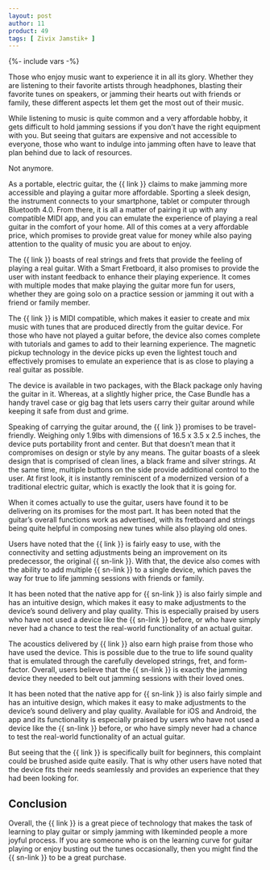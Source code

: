 ```yaml
---
layout: post
author: 11
product: 49
tags: [ Zivix Jamstik+ ]
---
```


{%- include vars -%}

Those who enjoy music want to experience it in all its glory. Whether they are listening to their favorite artists through headphones, blasting their favorite tunes on speakers, or jamming their hearts out with friends or family, these different aspects let them get the most out of their music.

 

While listening to music is quite common and a very affordable hobby, it gets difficult to hold jamming sessions if you don’t have the right equipment with you. But seeing that guitars are expensive and not accessible to everyone, those who want to indulge into jamming often have to leave that plan behind due to lack of resources.

 

Not anymore.

 

As a portable, electric guitar, the {{ link }} claims to make jamming more accessible and playing a guitar more affordable. Sporting a sleek design, the instrument connects to your smartphone, tablet or computer through Bluetooth 4.0. From there, it is all a matter of pairing it up with any compatible MIDI app, and you can emulate the experience of playing a real guitar in the comfort of your home. All of this comes at a very affordable price, which promises to provide great value for money while also paying attention to the quality of music you are about to enjoy.

 

The {{ link }} boasts of real strings and frets that provide the feeling of playing a real guitar. With a Smart Fretboard, it also promises to provide the user with instant feedback to enhance their playing experience. It comes with multiple modes that make playing the guitar more fun for users, whether they are going solo on a practice session or jamming it out with a friend or family member.

 

The {{ link }} is MIDI compatible, which makes it easier to create and mix music with tunes that are produced directly from the guitar device. For those who have not played a guitar before, the device also comes complete with tutorials and games to add to their learning experience. The magnetic pickup technology in the device picks up even the lightest touch and effectively promises to emulate an experience that is as close to playing a real guitar as possible.

 

The device is available in two packages, with the Black package only having the guitar in it. Whereas, at a slightly higher price, the Case Bundle has a handy travel case or gig bag that lets users carry their guitar around while keeping it safe from dust and grime.

 

Speaking of carrying the guitar around, the {{ link }} promises to be travel-friendly. Weighing only 1.9lbs with dimensions of 16.5 x 3.5 x 2.5 inches, the device puts portability front and center. But that doesn’t mean that it compromises on design or style by any means. The guitar boasts of a sleek design that is comprised of clean lines, a black frame and silver strings. At the same time, multiple buttons on the side provide additional control to the user. At first look, it is instantly reminiscent of a modernized version of a traditional electric guitar, which is exactly the look that it is going for.

 

When it comes actually to use the guitar, users have found it to be delivering on its promises for the most part. It has been noted that the guitar’s overall functions work as advertised, with its fretboard and strings being quite helpful in composing new tunes while also playing old ones.

 

Users have noted that the {{ link }} is fairly easy to use, with the connectivity and setting adjustments being an improvement on its predecessor, the original {{ sn-link }}. With that, the device also comes with the ability to add multiple {{ sn-link }} to a single device, which paves the way for true to life jamming sessions with friends or family.

 

It has been noted that the native app for {{ sn-link }} is also fairly simple and has an intuitive design, which makes it easy to make adjustments to the device’s sound delivery and play quality. This is especially praised by users who have not used a device like the {{ sn-link }} before, or who have simply never had a chance to test the real-world functionality of an actual guitar.

 

The acoustics delivered by {{ link }} also earn high praise from those who have used the device. This is possible due to the true to life sound quality that is emulated through the carefully developed strings, fret, and form-factor. Overall, users believe that the {{ sn-link }} is exactly the jamming device they needed to belt out jamming sessions with their loved ones.

 

It has been noted that the native app for {{ sn-link }} is also fairly simple and has an intuitive design, which makes it easy to make adjustments to the device’s sound delivery and play quality. Available for iOS and Android, the app and its functionality is especially praised by users who have not used a device like the {{ sn-link }} before, or who have simply never had a chance to test the real-world functionality of an actual guitar.

 

But seeing that the {{ link }} is specifically built for beginners, this complaint could be brushed aside quite easily. That is why other users have noted that the device fits their needs seamlessly and provides an experience that they had been looking for.

 

## Conclusion

Overall, the {{ link }} is a great piece of technology that makes the task of learning to play guitar or simply jamming with likeminded people a more joyful process. If you are someone who is on the learning curve for guitar playing or enjoy busting out the tunes occasionally, then you might find the {{ sn-link }} to be a great purchase.
